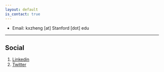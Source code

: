 ```yaml
---
layout: default
is_contact: true
---
```


* Email: kxzheng [at] Stanford [dot] edu

---

## Social

1. [Linkedin](https://www.linkedin.com/in/kristine-zheng)
2. [Twitter](https://x.com/kristinez_) 
